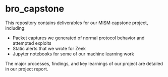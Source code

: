 # bro_capstone

This repository contains deliverables for our MISM capstone project, including:

* Packet captures we generated of normal protocol behavior and attempted exploits
* Static alerts that we wrote for Zeek
* Jupyter notebooks for some of our machine learning work

The major processes, findings, and key learnings of our project are detailed in our project report.

